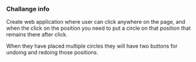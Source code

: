 ### Challange info

Create web application where user can click anywhere
on the page, and when the click on the position you need to put a circle on that position that remains there after click.

When they have placed multiple circles they will have two buttons for undoing and redoing those positions.
